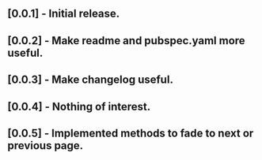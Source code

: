 ## [0.0.1] - Initial release.
## [0.0.2] - Make readme and pubspec.yaml more useful.
## [0.0.3] - Make changelog useful.
## [0.0.4] - Nothing of interest.
## [0.0.5] - Implemented methods to fade to next or previous page.